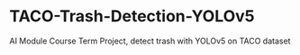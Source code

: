 # TACO-Trash-Detection-YOLOv5
AI Module Course Term Project, detect trash with YOLOv5 on TACO dataset
